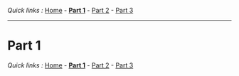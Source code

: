 *Quick links :*
[Home](/README.md) - [**Part 1**](/en/part1/README.md) - [Part 2](/en/part2/README.md) - [Part 3](/en/part3/README.md)
***

# Part 1

*Quick links :*
[Home](/README.md) - [**Part 1**](/en/part1/README.md) - [Part 2](/en/part2/README.md) - [Part 3](/en/part3/README.md)